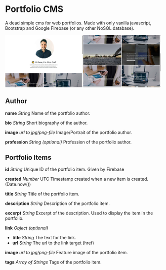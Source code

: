 # Portfolio CMS

A dead simple cms for web portfolios. Made with only vanilla javascript, Bootstrap and Google Firebase (or any other NoSQL database).

<img src="img/portfolio-cms-01.jpg" width="50%"><img src="img/portfolio-cms-02.jpg" width="50%">

<!-- ![](img/portfolio-cms-01.jpg)
![](img/portfolio-cms-02.jpg) -->

## Author

**name** _String_
Name of the portfolio author.

**bio** _String_
Short biography of the author.

**image** _url to jpg/png-file_
Image/Portrait of the portfolio author.

**profession** _String_ _(optional)_
Profession of the portfolio author.

## Portfolio Items

**id** _String_
Unique ID of the portfolio item. Given by Firebase

**created** _Number_
UTC Timestamp created when a new item is created. (Date.now())

**title** _String_
Title of the portfolio item.

**description** _String_
Description of the portfolio item.

**excerpt** _String_
Excerpt of the description. Used to display the item in the portfolio.

**link** _Object_ _(optional)_

- **title** _String_
  The text for the link.
- **url** _String_
  The url to the link target (href)

**image** _url to jpg/png-file_
Feature image of the portfolio item.

**tags** _Array of Strings_
Tags of the portfolio item.
